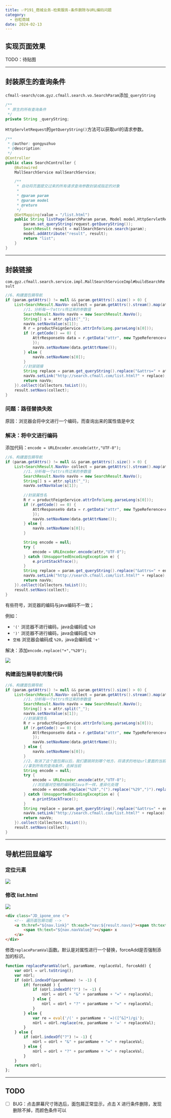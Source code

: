 ```yaml
---
title: ✅P191_商城业务-检索服务-条件删除与URL编码问题
category:
  - 谷粒商城
date: 2024-02-13
---
```


<!-- more -->

## 实现页面效果
TODO：待贴图

---

## 封装原生的查询条件

`cfmall-search/com.gyz.cfmall.search.vo.SearchParam`添加`_queryString`

```java
/**
 * 原生的所有查询条件
 */
private String _queryString;
```

`HttpServletRequest`的`getQueryString()`方法可以获取url的请求参数。

```java
/**
 * @author: gongyuzhuo
 * @description:
 */
@Controller
public class SearchController {
    @Autowired
    MallSearchService mallSearchService;

    /**
     * 自动将页面提交过来的所有请求查询参数封装成指定的对象
     *
     * @param param
     * @param model
     * @return
     */
    @GetMapping(value = "/list.html")
    public String listPage(SearchParam param, Model model,HttpServletRequest request) {
        param.set_queryString(request.getQueryString());
        SearchResult result = mallSearchService.search(param);
        model.addAttribute("result", result);
        return "list";
    }
}
```

---

## 封装链接

`com.gyz.cfmall.search.service.impl.MallSearchServiceImpl#buildSearchResult`

```java
//6、构建面包屑导航
if (param.getAttrs() != null && param.getAttrs().size() > 0) {
    List<SearchResult.NavVo> collect = param.getAttrs().stream().map(attr -> {
        //1、分析每一个attrs传过来的参数值
        SearchResult.NavVo navVo = new SearchResult.NavVo();
        String[] s = attr.split("_");
        navVo.setNavValue(s[1]);
        R r = productFeignService.attrInfo(Long.parseLong(s[0]));
        if (r.getCode() == 0) {
            AttrResponseVo data = r.getData("attr", new TypeReference<AttrResponseVo>() {
            });
            navVo.setNavName(data.getAttrName());
        } else {
            navVo.setNavName(s[0]);
        }
      	//封装链接
        String replace = param.get_queryString().replace("&attrs=" + attr, "");
        navVo.setLink("http://search.cfmall.com/list.html?" + replace);
        return navVo;
    }).collect(Collectors.toList());
    result.setNavs(collect);
}
```

### 问题：路径替换失败

原因：浏览器会将中文进行一个编码，而查询出来的属性值是中文

### 解决：将中文进行编码

添加代码：`encode = URLEncoder.encode(attr,"UTF-8");`

```java
//6、构建面包屑导航
if (param.getAttrs() != null && param.getAttrs().size() > 0) {
    List<SearchResult.NavVo> collect = param.getAttrs().stream().map(attr -> {
        //1、分析每一个attrs传过来的参数值
        SearchResult.NavVo navVo = new SearchResult.NavVo();
        String[] s = attr.split("_");
        navVo.setNavValue(s[1]);
        
        //封装属性名
        R r = productFeignService.attrInfo(Long.parseLong(s[0]));
        if (r.getCode() == 0) {
            AttrResponseVo data = r.getData("attr", new TypeReference<AttrResponseVo>() {
            });
            navVo.setNavName(data.getAttrName());
        } else {
            navVo.setNavName(s[0]);
        }

        String encode = null;
        try {
            encode = URLEncoder.encode(attr,"UTF-8");
        } catch (UnsupportedEncodingException e) {
            e.printStackTrace();
        }
        String replace = param.get_queryString().replace("&attrs=" + encode, "");
        navVo.setLink("http://search.cfmall.com/list.html?" + replace);
        return navVo;
    }).collect(Collectors.toList());
    result.setNavs(collect);
}
```

有些符号，浏览器的编码与java编码不一致；

例如：

- `'('` 浏览器不进行编码，java会编码成 `%28`
- `')'` 浏览器不进行编码，java会编码成 `%29`
- `空格` 浏览器会编码成 `%20`，java会编码成 `'+'`

解决：添加`encode.replace("+","%20");`

![](https://cfmall-hello.oss-cn-beijing.aliyuncs.com/img/202312/7282bd87bd8fb5692a638bd4702f3392.png#id=pzCCP&originHeight=293&originWidth=1334&originalType=binary&ratio=1&rotation=0&showTitle=false&status=done&style=none&title=)

### 构建面包屑导航完整代码

```java
//6、构建面包屑导航
if (param.getAttrs() != null && param.getAttrs().size() > 0) {
    List<SearchResult.NavVo> collect = param.getAttrs().stream().map(attr -> {
        //1、分析每一个attrs传过来的参数值
        SearchResult.NavVo navVo = new SearchResult.NavVo();
        String[] s = attr.split("_");
        navVo.setNavValue(s[1]);
        //封装属性名
        R r = productFeignService.attrInfo(Long.parseLong(s[0]));
        if (r.getCode() == 0) {
            AttrResponseVo data = r.getData("attr", new TypeReference<AttrResponseVo>() {
            });
            navVo.setNavName(data.getAttrName());
        } else {
            navVo.setNavName(s[0]);
        }
        //2、取消了这个面包屑以后，我们要跳转到哪个地方，将请求的地址url里面的当前置空
        //拿到所有的查询条件，去掉当前
        String encode = null;
        try {
            encode = URLEncoder.encode(attr,"UTF-8");
            //浏览器对空格的编码和Java不一样，差异化处理
            encode = encode.replace("%28","(").replace("%29",")").replace("+","%20");
        } catch (UnsupportedEncodingException e) {
            e.printStackTrace();
        }
        String replace = param.get_queryString().replace("&attrs=" + encode, "");
        navVo.setLink("http://search.cfmall.com/list.html?" + replace);
        return navVo;
    }).collect(Collectors.toList());
    result.setNavs(collect);
}
```

---

## 导航栏回显编写

### 定位元素

![](https://cfmall-hello.oss-cn-beijing.aliyuncs.com/images/202303/202303291438243.png#id=MkRcO&originHeight=534&originWidth=803&originalType=binary&ratio=1&rotation=0&showTitle=false&status=done&style=none&title=#id=s2gRh&originHeight=534&originWidth=803&originalType=binary&ratio=1&rotation=0&showTitle=false&status=done&style=none&title=)

### 修改 list.html

![](https://cfmall-hello.oss-cn-beijing.aliyuncs.com/img/202312/7151391453ad479cdd17bf3500dad82f.png#id=rYhU1&originHeight=469&originWidth=1290&originalType=binary&ratio=1&rotation=0&showTitle=false&status=done&style=none&title=)

```html
<div class="JD_ipone_one c">
    <!-- 遍历面包屑功能 -->
    <a th:href="${nav.link}" th:each="nav:${result.navs}"><span th:text="${nav.navName+': '}"></span>
        <span th:text="${nav.navValue}"></span> x
    </a>
</div>
```

修改`replaceParamVal`函数。默认是对属性进行一个替换，forceAdd是否强制添加的标识。

```javascript
function replaceParamVal(url, paramName, replaceVal, forceAdd) {
    var oUrl = url.toString();
    var nUrl;
    if (oUrl.indexOf(paramName) != -1) {
        if( forceAdd ) {
            if (oUrl.indexOf("?") != -1) {
                nUrl = oUrl + "&" + paramName + "=" + replaceVal;
            } else {
                nUrl = oUrl + "?" + paramName + "=" + replaceVal;
            }
        } else {
            var re = eval('/(' + paramName + '=)([^&]*)/gi');
            nUrl = oUrl.replace(re, paramName + '=' + replaceVal);
        }
    } else {
        if (oUrl.indexOf("?") != -1) {
            nUrl = oUrl + "&" + paramName + "=" + replaceVal;
        } else {
            nUrl = oUrl + "?" + paramName + "=" + replaceVal;
        }
    }
    return nUrl;
};
```

---

## TODO

- [ ] BUG：点击屏幕尺寸筛选后，面包屑正常显示，点击 X 进行条件删除，发现删除不掉，而颜色条件可以

